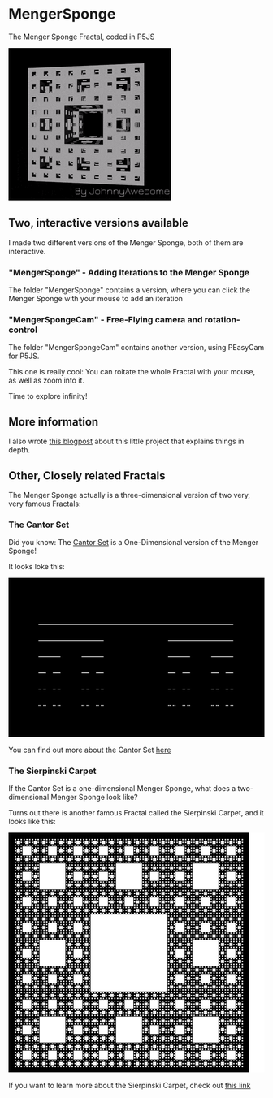 # MengerSponge
The Menger Sponge Fractal, coded in P5JS

![Menger Sponge](https://raw.githubusercontent.com/johnnyawesome/MengerSponge/main/MengerSponge/DemoImages/MengerSpongeText.gif)

## Two, interactive versions available

I made two different versions of the Menger Sponge, both of them are interactive.

### "MengerSponge" - Adding Iterations to the Menger Sponge

The folder "MengerSponge" contains a version, where you can click the Menger Sponge with your mouse to add an iteration

### "MengerSpongeCam" - Free-Flying camera and rotation-control

The folder "MengerSpongeCam" contains another version, using PEasyCam for P5JS.

This one is really cool: You can roitate the whole Fractal with your mouse, as well as zoom into it.

Time to explore infinity!

## More information
I also wrote  [this blogpost](https://breaksome.tech/creating-a-fractal-tree-in-p5js/)  about this little project that explains things in depth.

## Other, Closely related Fractals

The Menger Sponge actually is a three-dimensional version of two very, very famous Fractals:

### The Cantor Set

Did you know: The [Cantor Set](https://github.com/johnnyawesome/CantorSet) is a One-Dimensional version of the Menger Sponge!

It looks loke this:

![Cantor Set](https://raw.githubusercontent.com/johnnyawesome/CantorSet/master/CantorSet/DemoImages/CantorSet.jpg)

You can find out more about the Cantor Set [here](https://github.com/johnnyawesome/CantorSet)

### The Sierpinski Carpet

If the Cantor Set is a one-dimensional Menger Sponge, what does a two-dimensional Menger Sponge look like?

Turns out there is another famous Fractal called the Sierpinski Carpet, and it looks like this:

![Sierpinski Carpet](https://raw.githubusercontent.com/johnnyawesome/SierpinskiCarpet/master/SierpinskiCarpet/DemoImages/SierpinskiCarpet.jpg)

If you want to learn more about the Sierpinski Carpet, check out [this link](https://github.com/johnnyawesome/SierpinskiCarpet)

